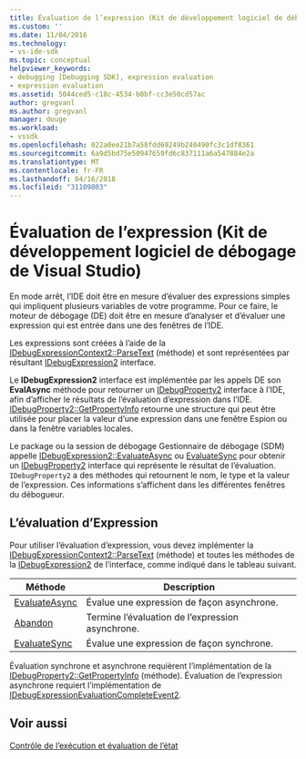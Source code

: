 ```yaml
---
title: Évaluation de l’expression (Kit de développement logiciel de débogage de Visual Studio) | Documents Microsoft
ms.custom: ''
ms.date: 11/04/2016
ms.technology:
- vs-ide-sdk
ms.topic: conceptual
helpviewer_keywords:
- debugging [Debugging SDK], expression evaluation
- expression evaluation
ms.assetid: 5044ced5-c18c-4534-b0bf-cc3e50cd57ac
author: gregvanl
ms.author: gregvanl
manager: douge
ms.workload:
- vssdk
ms.openlocfilehash: 022a0ee21b7a58fdd69249b240490fc3c1df8361
ms.sourcegitcommit: 6a9d5bd75e50947659fd6c837111a6a547884e2a
ms.translationtype: MT
ms.contentlocale: fr-FR
ms.lasthandoff: 04/16/2018
ms.locfileid: "31109803"
---
```

# <a name="expression-evaluation-visual-studio-debugging-sdk"></a>Évaluation de l’expression (Kit de développement logiciel de débogage de Visual Studio)
En mode arrêt, l’IDE doit être en mesure d’évaluer des expressions simples qui impliquent plusieurs variables de votre programme. Pour ce faire, le moteur de débogage (DE) doit être en mesure d’analyser et d’évaluer une expression qui est entrée dans une des fenêtres de l’IDE.  
  
 Les expressions sont créées à l’aide de la [IDebugExpressionContext2::ParseText](../../extensibility/debugger/reference/idebugexpressioncontext2-parsetext.md) (méthode) et sont représentées par résultant [IDebugExpression2](../../extensibility/debugger/reference/idebugexpression2.md) interface.  
  
 Le **IDebugExpression2** interface est implémentée par les appels DE son **EvalAsync** méthode pour retourner un [IDebugProperty2](../../extensibility/debugger/reference/idebugproperty2.md) interface à l’IDE, afin d’afficher le résultats de l’évaluation d’expression dans l’IDE. [IDebugProperty2::GetPropertyInfo](../../extensibility/debugger/reference/idebugproperty2-getpropertyinfo.md) retourne une structure qui peut être utilisée pour placer la valeur d’une expression dans une fenêtre Espion ou dans la fenêtre variables locales.  
  
 Le package ou la session de débogage Gestionnaire de débogage (SDM) appelle [IDebugExpression2::EvaluateAsync](../../extensibility/debugger/reference/idebugexpression2-evaluateasync.md) ou [EvaluateSync](../../extensibility/debugger/reference/idebugexpression2-evaluatesync.md) pour obtenir un [IDebugProperty2](../../extensibility/debugger/reference/idebugproperty2.md) interface qui représente le résultat de l’évaluation. `IDebugProperty2` a des méthodes qui retournent le nom, le type et la valeur de l’expression. Ces informations s’affichent dans les différentes fenêtres du débogueur.  
  
## <a name="using-expression-evaluation"></a>L’évaluation d’Expression  
 Pour utiliser l’évaluation d’expression, vous devez implémenter la [IDebugExpressionContext2::ParseText](../../extensibility/debugger/reference/idebugexpressioncontext2-parsetext.md) (méthode) et toutes les méthodes de la [IDebugExpression2](../../extensibility/debugger/reference/idebugexpression2.md) de l’interface, comme indiqué dans le tableau suivant.  
  
|Méthode|Description|  
|------------|-----------------|  
|[EvaluateAsync](../../extensibility/debugger/reference/idebugexpression2-evaluateasync.md)|Évalue une expression de façon asynchrone.|  
|[Abandon](../../extensibility/debugger/reference/idebugexpression2-abort.md)|Termine l’évaluation de l’expression asynchrone.|  
|[EvaluateSync](../../extensibility/debugger/reference/idebugexpression2-evaluatesync.md)|Évalue une expression de façon synchrone.|  
  
 Évaluation synchrone et asynchrone requièrent l’implémentation de la [IDebugProperty2::GetPropertyInfo](../../extensibility/debugger/reference/idebugproperty2-getpropertyinfo.md) (méthode). Évaluation de l’expression asynchrone requiert l’implémentation de [IDebugExpressionEvaluationCompleteEvent2](../../extensibility/debugger/reference/idebugexpressionevaluationcompleteevent2.md).  
  
## <a name="see-also"></a>Voir aussi  
 [Contrôle de l’exécution et évaluation de l’état](../../extensibility/debugger/execution-control-and-state-evaluation.md)